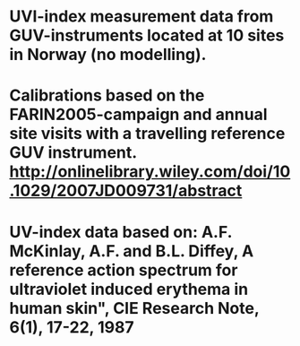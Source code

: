 # UVI-index measurement data from GUV-instruments located at 10 sites in Norway (no modelling).
# Calibrations based on the FARIN2005-campaign and annual site visits with a travelling reference GUV instrument. http://onlinelibrary.wiley.com/doi/10.1029/2007JD009731/abstract
# UV-index data based on: A.F. McKinlay, A.F. and B.L. Diffey,  A reference action spectrum for ultraviolet induced erythema in human skin", CIE Research Note, 6(1), 17-22, 1987


